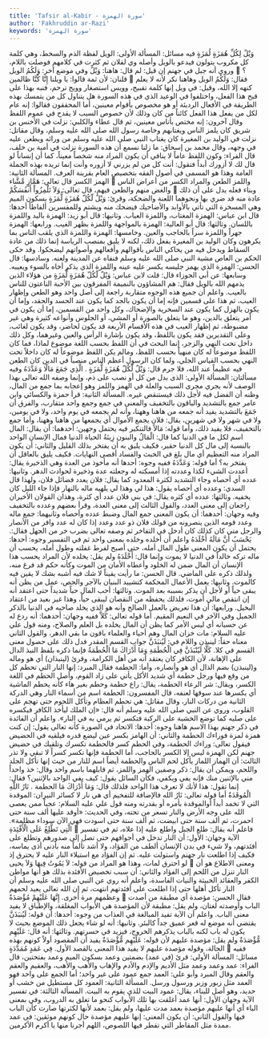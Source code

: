 ```yaml
---
title: 'Tafsir al-Kabir - سورة الهمزة'
author: 'Fakhruddin ar-Razi'
keywords: 'سورة الهمزة'
---
```


وَيْلٌ لِكُلِّ هُمَزَةٍ لُمَزَةٍ
فيه مسائل:
المسألة الأولى:
الويل لفظة الذم والسخط، وهي كلمة كل مكروب يتولون فيدعو بالويل وأصله وي لفلان ثم كثرت في كلامهم فوصلت باللام، وروي أنه جبل في جهنم إن قيل: لم قال: هاهنا:
وَيْلٌ
وفي موضع آخر:
وَلَكُمُ الويل

؟ قلنان: لأن ثمة قالوا:
يا ويلنا إِنَّا كُنَّا ظالمين

فقال:
وَلَكُمُ الويل
وهاهنا نكر لأنه لا يعلم كنهه إلا الله، وقيل: في ويل إنها كلمة تقبيح، وويس استصغار وويح ترحم، فنبه بهذا على قبح هذا الفعل، واختلفوا في الوعيد الذي في هذه السورة هل يتناول كل من يتمسك بهذه الطريقة في الأفعال الرديئة أو هو مخصوص بأقوام معينين، أما المحققون فقالوا: إنه عام لكل من يفعل هذا الفعل كائناً من كان وذلك لأن خصوص السبب لا يقدح في عموم اللفظ وقال آخرون: إنه مختص بأناس معينين، ثم قال عطاء والكلبي: نزلت في الأخنس بن شريق كان يلمز الناس ويغتابهم وخاصة رسول الله صلى الله عليه وسلم، وقال مقاتل: نزلت في الوليد بن المغيرة كان يغتاب النبي صلى الله عليه وسلم من ورائه ويطعن عليه في وجهه، وقال محمد بن إسحاق: ما زلنا نسمع أن هذه السورة نزلت في أمية بن خلف، قال الفراء: وكون اللفظ عاماً لا ينافي أن يكون المراد منه شخصاً معيناً، كما أن إنساناً لو قال لك لا أزورك أبداً فتقول: أنت كل من لم يزرني لا أزوره وأنت إنما تريده بهذه الجملة العامة وهذا هو المسمى في أصول الفقه بتخصيص العام بقرينة العرف.
المسألة الثانية:
الهمز الكسر قال تعالى:
هَمَّازٍ مَّشَّاء

واللمز الطعن والمراد الكسر من أعراض الناس والغض منهم والطعن فيهم، قال تعالى:
وَلاَ تَلْمِزُواْ أَنفُسَكُمْ

وبناء فعله يدل على أن ذلك عادة منه قد ضري بها ونحوهما اللعنة والضحكة، وقرئ:
وَيْلٌ لّكُلّ هُمَزَةٍ لُّمَزَةٍ
بسكون الميم وهي المسخرة التي تأتي بالأوابد والأضاحيك فيضحك منه ويشتم وللمفسرين ألفاظاً أحدها: قال ابن عباس: الهمزة المغتاب، واللمزة العياب.
وثانيها:
قال أبو زيد: الهمزة باليد واللمزة باللسان.
وثالثها:
قال أبو العالية: الهمزة بالمواجهة واللمزة بظهر الغيب.
ورابعها:
الهمزة جهراً واللمزة سراً بالحاجب والعين.
وخامسها:
الهمزة واللمزة الذي يلقب الناس بما يكرهون وكان الوليد بن المغيرة يفعل ذلك، لكنه لا يليق بمنصب الرياسة إنما ذلك من عادة السقاط ويدخل فيه من يحاكي الناس بأقوالهم وأفعالهم وأصواتهم ليضحكوا. وقد حكى الحكم بن العاص مشية النبي صلى الله عليه وسلم فنفاه عن المدينة ولعنه.
وسادسها:
قال الحسن: الهمزة الذي يهمز جليسه يكسر عليه عينه واللمزة الذي يذكر أخاه بالسوء ويعيبه.
وسابعها:
عن أبي الجوزاء قال: قلت لابن عباس:
وَيْلٌ لّكُلّ هُمَزَةٍ لُّمَزَةٍ
من هؤلاء الذين يذمهم الله بالويل فقال: هم المشاؤون بالنميمة المفرقون بين الأحبة الناعتون للناس بالعيب.
واعلم أن جميع هذه الوجوه متقاربة راجعة إلى أصل واحد وهو الطعن وإظهار العيب، ثم هذا على قسمين فإنه إما أن يكون بالجد كما يكون عند الحسد والحقد، وإما أن يكون بالهزل كما يكون عند السخرية والإضحاك، وكل واحد من القسمين، إما أن يكون في أمر يتعلق بالدين، وهو ما يتعلق بالصورة أو المشي، أو الجلوس وأنواعه كثيرة وهي غير مضبوطة، ثم إظهار العيب في هذه الأقسام الأربعة قد يكون لحاضر، وقد يكون لغائب، وعلى التقديرين فقد يكون باللفظ، وقد يكون بإشارة الرأس والعين وغيرهما، وكل ذلك داخل تحت النهي والزجر، إنما البحث في أن اللفظ بحسب اللغة موضوع لماذا، فما كان اللفظ موضوعاً له كان منهياً بحسب اللفظ، ومالم يكن اللفظ موضوعاً له كان داخلاً تحت النهي بحسب القياس الجلي، ولما كان الرسول أعظم الناس منصباً في الدين كان الطعن فيه عظيماً عند الله، فلا جرم قال:
وَيْلٌ لّكُلّ هُمَزَةٍ لُّمَزَةٍ
.
الَّذِي جَمَعَ مَالًا وَعَدَّدَهُ
وفيه مسألتان:
المسألة الأولى:
الذى
بدل من كل أو نصب على ذم، وإنما وصفه الله تعالى بهذا الوصف لأنه يجري مجرى السبب والعلة في الهمز واللمز وهو إعجابه بما جمع من المال، وظنه أن الفضل فيه لأجل ذلك فيستنقص غيره.
المسألة الثانية:
قرأ حمزة والكسائي وابن عامر جمع بالتشديد والباقون بالتخفيف والمعنى في جمع وجمع واحد متقارب، والفرق أن
جَمَعَ
بالتشديد يفيد أنه جمعه من هاهنا وههنا، وأنه لم يجمعه في يوم واحد، ولا في يومين، ولا في شهر ولا في شهرين، يقال: فلان يجمع الأموال أي يجمعها من هاهنا وههنا، وأما جمع بالتخفيف، فلا يفيد ذلك، وأما قوله:
مَالاً
فالتنكير فيه يحتمل وجهين:
أحدهما:
أن يقال: المال اسم لكل ما في الدنيا كما قال:
الْمَالُ والبنون زِينَةُ الحياة الدنيا
فمال الإنسان الواحد بالنسبة إلى مال كل الدنيا حقير، فكيف يليق به أن يفتخر بذلك القليل والثاني: أن يكون المراد منه التعظيم أي مال بلغ في الخبث والفساد أقصى النهايات. فكيف يليق بالعاقل أن يفتخر به؟ أما قوله:
وَعَدَّدَهُ
ففيه وجوه:
أحدها أنه مأخوذ من العدة وهي الذخيرة يقال:
أعددت الشيء لكذا وعددته إذا أمسكته له وجعلته عدة وذخيرة لحوادث الدهر.
وثانيها:
عدده أي أحصاه وجاء التشديد لكثرة المعدود كما يقال: فلان يعدد فضائل فلان، ولهذا قال السدي: وعدده أي أحصاه يقول: هذا لي وهذا لي يلهيه ماله بالنهار فإذا جاء الليل كان يخفيه.
وثالثها:
عدده أي كثره يقال: في بني فلان عدد أي كثرة، وهذان القولان الأخيران راجعان إلى معنى العدد، والقول الثالث إلى معنى العدة، وقرأ بعضهم وعدده بالتخفيف وفيه وجهان:
أحدهما: أن يكون المعنى جمع المال وضبط عدده وأحصاه وثانيهما: جمع ماله وعدد قومه الذين ينصرونه من قولك فلان ذو عدد وعدد إذا كان له عدد وافر من الأنصار والرجل متى كان كذلك كان أدخل في التفاخر ثم وصفه تعالى بضرب خر من الجهل فقال:.
يَحْسَبُ أَنَّ مَالَهُ أَخْلَدَهُ
واعلم أن أخلده وخلده بمعنى واحد ثم في التفسير وجوه:
أحدها:
يحتمل أن يكون المعنى طول المال أمله، حتى أصبح لفرط غفلته وطول أمله، يحسب أن ماله تركه خالداً في الدنيا لا يموت وإنما قال:
أَخْلَدَهُ
ولم يقل: يخلده لأن المراد يحسب هذا الإنسان أن المال ضمن له الخلود وأعطاه الأمان من الموت وكأنه حكم قد فرغ منه، ولذلك ذكره على الماضي.
قال الحسن:
ما رأيت يقيناً لا شك فيه أشبه بشك لا يقين فيه كالموت.
وثانيها:
يعمل الأعمال المحكمة كتشييد البنيان بالآجر والجص، عمل من يظن أنه يبقى حياً أو لأجل أن يذكر بسببه بعد الموت.
وثالثها:
أحب المال حباً شديداً حتى اعتقد أنه إن انتقص مالي أموت، فلذلك يحفظه من النقصان ليبقى حياً، وهذا غير بعيد من اعتقاد البخيل.
ورابعها:
أن هذا تعريض بالعمل الصالح وأنه هو الذي يخلد صاحبه في الدنيا بالذكر الجميل وفي الآخر في النعيم المقيم.
أما قوله تعالى:
كَلاَّ
ففيه وجهان:
أحدهما: أنه ردع له عن حسبانه أي ليس الأمر كما يظن أن المال يخلده بل العلم والصلاح، ومنه قول علي عليه السلام: مات خزان المال وهم أحياء والعلماء باقون ما بقي الدهر، والقول الثاني معناه حقاً:
لينبذن
واللام في:
لَيُنبَذَنَّ
جواب القسم المقدر فدل ذلك على حصول معنى القسم في كلا.
كَلَّا لَيُنْبَذَنَّ فِي الْحُطَمَةِ
وَمَا أَدْرَاكَ مَا الْحُطَمَةُ
فإنما ذكره بلفظ النبذ الدال على الإهانة، لأن الكافر كان يعتقد أنه من أهل الكرامة، وقرئ (لينبذان) أي هو وماله و(لينبذن) بضم الذال أي هو وأنصاره، وأما:
الحطمة
فقال المبرد: إنها النار التي تحطم كل من وقع فيها ورجل حطمة أي شديد الأكل يأتي على زاد القوم، وأصل الحطم في اللغة الكسر، ويقال: شر الرعاء الحطمة، يقال: راع حطمة وحطم بغير هاء كأنه يحطم الماشية أي يكسرها عند سوقها لعنفه، قال المفسرون: الحطمة اسم من أسماء النار وهي الدركة الثانية من دركات النار، وقال مقاتل: هي تحطم العظام وتأكل اللحوم حتى تهجم على القلوب، وروي عن النبي صلى الله عليه وسلم أنه قال: «إن الملك ليأخذ الكافر فيكسره على صلبه كما توضع الخشبة على الركبة فتكسر ثم يرمي به في النار».
واعلم أن الفائدة في ذكر جهنم بهذا الاسم هاهنا وجوه:
أحدها: الاتحاد في الصورة كأنه تعالى يقول: إن كنت همزة لمزة فوراءك الحطمة والثاني: أن الهامز بكسر عين ليضع قدره فيلقيه في الحضيض فيقول تعالى: وراءك الحطمة، وفي الحطم كسر فالحطمة تكسرك وتلقيك في حضيض جهنم لكن الهمزة ليس إلا الكسر بالحاجب، أما الحطمة فإنها تكسر كسراً لا تبقي ولا تذر الثالث: أن الهماز اللماز يأكل لحم الناس والحطمة أيضاً اسم للنار من حيث إنها تأكل الجلد واللحم، ويمكن أن يقال: ذكر وصفين الهمز واللمز، ثم قابلهما باسم واحد وقال: خذ واحداً مني بالإثنين منك فإنه يفي ويكفي، فكأن السائل يقول: كيف يفي الواحد بالإثنين؟ فقال: إنما تقول: هذا لأنك لا تعرف هذا الواحد فلذلك قال:
وَمَا أَدْرَاكَ مَا الحطمة
.
نَارُ اللَّهِ الْمُوقَدَةُ
أما قوله تعالى:
نَارُ الله
فالإضافة للتفخيم أي هي نار لا كسائر النيران: الموقدة التي لا تخمد أبداً أوالموقدة بأمره أو بقدرته ومنه قول علي عليه السلام: عجباً ممن يعصى الله على وجه الأرض والنار تسعر من تحته، وفي الحديث: «أوقد عليها ألف سنة حتى احمرت، ثم ألف سنة حتى ابيضت، ثم ألف سنة حتى اسودت فهي الآن سوداء مظلمة».
الَّتِي تَطَّلِعُ عَلَى الْأَفْئِدَةِ

فاعلم أنه يقال:
طلع الجبل واطلع عليه إذا علاه، ثم في تفسير الآية وجهان:
الأول: أن النار تدخل في أجوافهم حتى تصل إلى صدورهم وتطلع على أفئدتهم، ولا شيء في بدن الإنسان ألطف من الفؤاد، ولا أشد تألماً منه بأدنى أذى يماسه، فكيف إذا اطلعت نار جهنم واستولت عليه. ثم إن الفؤاد مع استيلاء النار عليه لا يحترق إذ لو احترق لمات، وهذا هو المراد من قوله:
لاَ يَمُوتُ فِيهَا وَلاَ يحيى

ومعنى الاطلاع هو أن النار تنزل من اللحم إلى الفؤاد والثاني: أن سبب تخصيص الأفئدة بذلك هو أنها مواطن الكفر والعقائد الخبيثة والنيات الفاسدة، واعلم أنه روي عن النبي صلى الله عليه وسلم أن النار تأكل أهلها حتى إذا اطلعت على أفئدتهم انتهت، ثم إن الله تعالى يعيد لحمهم وعظمهم مرة أخرى.
إِنَّهَا عَلَيْهِمْ مُؤْصَدَةٌ

فقال الحسن:
مؤصدة أي مطبقة من أصدت الباب وأوصدته لغتان، ولم يقل: مطبقة لأن المؤصدة هي الأبواب المغلقة، والإطباق لا يفيد معنى الباب.
واعلم أن الآية تفيد المبالغة في العذاب من وجوه:
أحدها:
أن قوله:
لَيُنبَذَنَّ
يقتضي أنه موضع له قعر عميق جداً كالبئر.
وثانيها:
أنه لو شاء يجعل ذلك الموضع بحيث لا يكون له باب لكنه بالباب يذكرهم الخروج، فيزيد في حسرتهم.
وثالثها: أنه قال:
عَلَيْهِم مُّؤْصَدَةٌ
ولم يقل: مؤصدة عليهم لأن قوله:
عَلَيْهِم مُّؤْصَدَةٌ
يفيد أن المقصود أولاً كونهم بهذه الحالة، وقوله مؤصدة عليهم لا يفيد هذا المعنى بالقصد الأول.
فِي عَمَدٍ مُمَدَّدَةٍ

ففيه مسائل:
المسألة الأولى:
قرئ (في عمد) بضمتين وعمد بسكون الميم وعمد بفتحتين، قال الفراء: عمد وعمد وعمد مثل الأديم والإدم والأدم والإهاب والأهب والأهب، والعقيم والعقم والعقم وقال المبرد وأبو علي: العمد جمع عمود على غير واحد؛ أما الجمع على واحد فهو العمد مثل زبور وزبر ورسول ورسل.
المسألة الثانية:
العمود كل مستطيل من خشب أو حديد، وهو أصل للبناء، يقال: عمود البيت للذي يقوم به البيت.
المسألة الثالثة: في تفسير الآية وجهان الأول: أنها عمد أغلقت بها تلك الأبواب كنحو ما تغلق به الدروب، وفي بمعنى الباء أي أنها عليهم مؤصدة بعمد مدت عليها، ولم يقل: بعمد لأنها لكثرتها صارت كأن الباب فيها والقول الثاني: أن يكون المعنى: إنها عليهم مؤصدة حال كونهم موثقين: فى عمد ممدة مثل المقاطر التي تقطر فيها اللصوص، اللهم أجرنا منها يا أكرم الأكرمين.